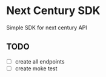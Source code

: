 # Next Century SDK

Simple SDK for next century API

## TODO

- [ ] create all endpoints
- [ ] create moke test
